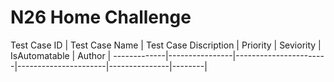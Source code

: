 # N26 Home Challenge

Test Case ID | Test Case Name | Test Case Discription | Priority | Seviority | IsAutomatable | Author |
-------------|----------------|-----------------------|----------------------|---------------|--------|

